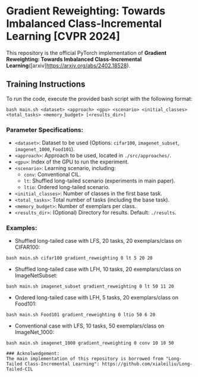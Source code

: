 # Gradient Reweighting: Towards Imbalanced Class-Incremental Learning [CVPR 2024] 

This repository is the official PyTorch implementation of **Gradient Reweighting: Towards Imbalanced Class-Incremental Learning**([arxiv]https://arxiv.org/abs/2402.18528).

## Training Instructions

To run the code, execute the provided bash script with the following format:

```
bash main.sh <dataset> <approach> <gpu> <scenario> <initial_classes> <total_tasks> <memory_budget> [<results_dir>]
```

### Parameter Specifications:

- `<dataset>`: Dataset to be used (Options: `cifar100`, `imagenet_subset`, `imagenet_1000`, `Food101`).
- `<approach>`: Approach to be used, located in `./src/approaches/`.
- `<gpu>`: Index of the GPU to run the experiment.
- `<scenario>`: Learning scenario, including:
  - `conv`: Conventional CIL.
  - `lt`: Shuffled long-tailed scenario (experiments in main paper).
  - `ltio`: Ordered long-tailed scenario.
- `<initial_classes>`: Number of classes in the first base task.
- `<total_tasks>`: Total number of tasks (including the base task).
- `<memory_budget>`: Number of exemplars per class.
- `<results_dir>`: (Optional) Directory for results. Default: `./results`.

### Examples:

- Shuffled long-tailed case with LFS, 20 tasks, 20 exemplars/class on CIFAR100:
```
bash main.sh cifar100 gradient_reweighting 0 lt 5 20 20
```

- Shuffled long-tailed case with LFH, 10 tasks, 20 exemplars/class on ImageNetSubset:
```
bash main.sh imagenet_subset gradient_reweighting 0 lt 50 11 20
```

- Ordered long-tailed case with LFH, 5 tasks, 20 exemplars/class on Food101:
```
bash main.sh Food101 gradient_reweighting 0 ltio 50 6 20
```

- Conventional case with LFS, 10 tasks, 50 exemplars/class on ImageNet_1000:
```
bash main.sh imagenet_1000 gradient_reweighting 0 conv 10 10 50
```
```
### Acknolwedgement:
The main implementation of this repository is borrowed from "Long-Tailed Class-Incremental Learning": https://github.com/xialeiliu/Long-Tailed-CIL

